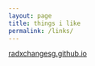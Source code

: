 ```yaml
---
layout: page
title: things i like
permalink: /links/
---
```


[radxchangesg.github.io](radxchangesg.github.io)
